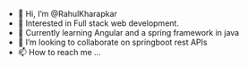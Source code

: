 - 👋 Hi, I’m @RahulKharapkar
- 👀 Interested in Full stack web development.
- 🌱 Currently learning Angular and a spring framework in java
- 💞️ I’m looking to collaborate on springboot rest APIs
- 📫 How to reach me ...

<!---
RahulKharapkar/RahulKharapkar is a ✨ special ✨ repository because its `README.md` (this file) appears on your GitHub profile.
You can click the Preview link to take a look at your changes.
--->
